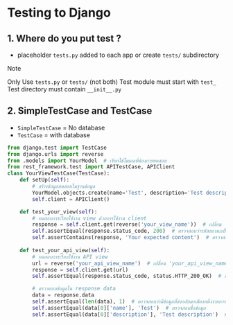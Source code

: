 # Testing to Django

## 1. Where do you put test ?
- placeholder `tests.py` added to each app or create `tests/` subdirectory 
> [!NOTE]  
> Only Use `tests.py` or `tests/` (not both)
> Test module must start with `test_`
> Test directory must contain `__init__.py`

## 2. SimpleTestCase and TestCase 
- `SimpleTestCase`  = No database
- `TestCase` = with database
```python
from django.test import TestCase
from django.urls import reverse
from .models import YourModel  # เรียกใช้โมเดลที่ต้องการทดสอบ
from rest_framework.test import APITestCase, APIClient
class YourViewTestCase(TestCase):
    def setUp(self):
        # สร้างข้อมูลทดสอบในฐานข้อมูล
        YourModel.objects.create(name='Test', description='Test description')
        self.client = APIClient()

    def test_your_view(self):
        # ทดสอบการเรียกใช้งาน view ด้วยการใช้งาน client
        response = self.client.get(reverse('your_view_name'))  # เปลี่ยน 'your_view_name' เป็นชื่อของ view ของคุณ
        self.assertEqual(response.status_code, 200)  # ตรวจสอบว่ารหัสสถานะเป็น 200 (สำเร็จ)
        self.assertContains(response, 'Your expected content')  # ตรวจสอบว่า response มีข้อความหรือ element ที่ต้องการ
    
    def test_your_api_view(self):
        # ทดสอบการเรียกใช้งาน API view
        url = reverse('your_api_view_name')  # เปลี่ยน 'your_api_view_name' เป็นชื่อของ API view ของคุณ
        response = self.client.get(url)
        self.assertEqual(response.status_code, status.HTTP_200_OK)  # ตรวจสอบว่ารหัสสถานะเป็น 200 (สำเร็จ)

        # ตรวจสอบข้อมูลใน response data
        data = response.data
        self.assertEqual(len(data), 1)  # ตรวจสอบว่ามีข้อมูลที่ส่งกลับมาเพียงหนึ่งรายการ
        self.assertEqual(data[0]['name'], 'Test')  # ตรวจสอบชื่อข้อมูล
        self.assertEqual(data[0]['description'], 'Test description')  # ตรวจสอบคำอธิบายข้อมูล
```
